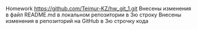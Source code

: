 Homework 
https://github.com/Teimur-KZ/hw_git_1.git
Внесены изменения в файл README.md в локальном репозитории в 3ю строку
Внесены изменения в репозиторий на GitHub в 3ю строчку кода